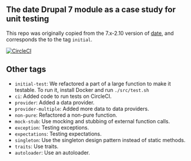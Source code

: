 The date Drupal 7 module as a case study for unit testing
-----

This repo was originally copied from the 7.x-2.10 version of [date](https://www.drupal.org/project/date), and corresponds the to the tag `initial`.

[![CircleCI](https://circleci.com/gh/alberto56/presentation_lets_unit_test_date.svg?style=svg)](https://circleci.com/gh/alberto56/presentation_lets_unit_test_date)

Other tags
-----

 * `initial-test`: We refactored a part of a large function to make it testable. To run it, install Docker and run `./src/test.sh`
 * `ci`: Added code to run tests on CircleCI.
 * `provider`: Added a data provider.
 * `provider-multiple`: Added more data to data providers.
 * `non-pure`: Refactored a non-pure function.
 * `mock-stub`: Use mocking and stubbing of external function calls.
 * `exception`: Testing exceptions.
 * `expectations`: Testing expectations.
 * `singleton`: Use the singleton design pattern instead of static methods.
 * `traits`: Use traits.
 * `autoloader`: Use an autoloader.
